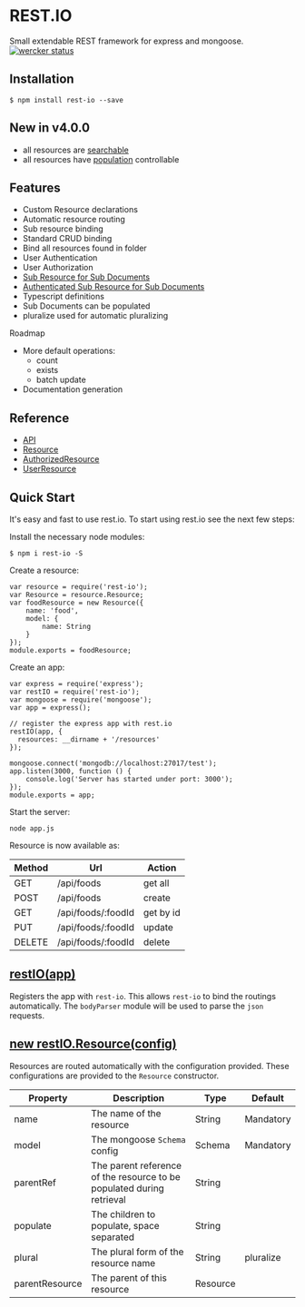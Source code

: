# REST.IO
Small extendable REST framework for express and mongoose. [![wercker status](https://app.wercker.com/status/9b1984ea7839955a2d1c26ff4e89d204/m/master "wercker status")](https://app.wercker.com/project/bykey/9b1984ea7839955a2d1c26ff4e89d204)

## Installation

```
$ npm install rest-io --save
```

## New in v4.0.0
- all resources are [searchable](/docs/search.md)
- all resources have [population](/docs/populate.md) controllable

## Features
- Custom Resource declarations
- Automatic resource routing
- Sub resource binding
- Standard CRUD binding
- Bind all resources found in folder
- User Authentication
- User Authorization
- [Sub Resource for Sub Documents](/docs/subResource.md)
- [Authenticated Sub Resource for Sub Documents](/docs/authorizedSubResource.md)
- Typescript definitions
- Sub Documents can be populated
- pluralize used for automatic pluralizing

Roadmap
- More default operations:
  - count
  - exists
  - batch update
- Documentation generation

## Reference
- [API](/docs/api.md)
- [Resource](/docs/api.md)
- [AuthorizedResource](/docs/authorizedResource.md)
- [UserResource](/docs/user.md)

## Quick Start
It's easy and fast to use rest.io. To start using rest.io see the next few steps:

Install the necessary node modules:

```
$ npm i rest-io -S
```

Create a resource:

```
var resource = require('rest-io');
var Resource = resource.Resource;
var foodResource = new Resource({
    name: 'food',
    model: {
        name: String
    }
});
module.exports = foodResource;
```

Create an app:

```
var express = require('express');
var restIO = require('rest-io');
var mongoose = require('mongoose');
var app = express();

// register the express app with rest.io
restIO(app, {
  resources: __dirname + '/resources'
});

mongoose.connect('mongodb://localhost:27017/test');
app.listen(3000, function () {
    console.log('Server has started under port: 3000');
});
module.exports = app;
```

Start the server:

```
node app.js
```

Resource is now available as:

Method | Url                | Action
------ | ------------------ | ---------
GET    | /api/foods         | get all
POST   | /api/foods         | create
GET    | /api/foods/:foodId | get by id
PUT    | /api/foods/:foodId | update
DELETE | /api/foods/:foodId | delete

## [restIO(app)](docs/api.md)
Registers the app with `rest-io`. This allows `rest-io` to bind the routings automatically. The `bodyParser` module will be used to parse the `json` requests.

## [new restIO.Resource(config)](docs/resource.md)
Resources are routed automatically with the configuration provided. These configurations are provided to the `Resource` constructor.

Property       | Description                                                           | Type     | Default
-------------- | --------------------------------------------------------------------- | -------- | ----------
name           | The name of the resource                                              | String   | Mandatory
model          | The mongoose `Schema` config                                          | Schema   | Mandatory
parentRef      | The parent reference of the resource to be populated during retrieval | String   |
populate       | The children to populate, space separated                             | String   |
plural         | The plural form of the resource name                                  | String   | pluralize
parentResource | The parent of this resource                                           | Resource |
